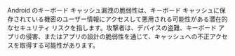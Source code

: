 
Android のキーボード キャッシュ漏洩の脆弱性は、キーボード キャッシュに保存されている機密のユーザー情報にアクセスして悪用される可能性がある潜在的なセキュリティ リスクを指します。攻撃者は、デバイスの盗難、キーボード アプリの侵害、またはアプリの設計の脆弱性を通じて、キャッシュへの不正アクセスを取得する可能性があります。
